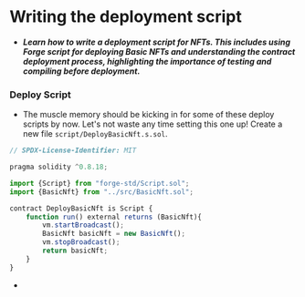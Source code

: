 # Writing the deployment script
- ***Learn how to write a deployment script for NFTs. This includes using Forge script for deploying Basic NFTs and understanding the contract deployment process, highlighting the importance of testing and compiling before deployment.***

### Deploy Script
- The muscle memory should be kicking in for some of these deploy scripts by now. Let's not waste any time setting this one up! Create a new file `script/DeployBasicNft.s.sol`.

```js
// SPDX-License-Identifier: MIT

pragma solidity ^0.8.18;

import {Script} from "forge-std/Script.sol";
import {BasicNft} from "../src/BasicNft.sol";

contract DeployBasicNft is Script {
    function run() external returns (BasicNft){
        vm.startBroadcast();
        BasicNft basicNft = new BasicNft();
        vm.stopBroadcast();
        return basicNft;
    }
}
```

- 